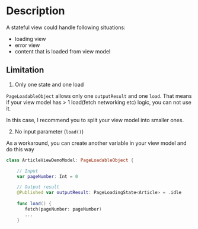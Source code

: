 # Description

A stateful view could handle following situations:
- loading view
- error view
- content that is loaded from view model

## Limitation

1. Only one state and one load

`PageLoadableObject` allows only one `outputResult` and one `load`. That means if your view model has > 1 load(fetch networking etc) logic, you can not use it.

In this case, I recommend you to split your view model into smaller ones.

2. No input parameter (`load()`)

As a workaround, you can create another variable in your view model and do this way

```swift
class ArticleViewDemoModel: PageLoadableObject {

    // Input
    var pageNumber: Int = 0

    // Output result
    @Published var outputResult: PageLoadingState<Article> = .idle
    
    func load() {
       fetch(pageNumber: pageNumber)
       ...
    }
```

